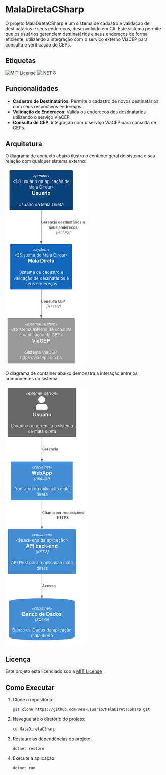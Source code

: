 # MalaDiretaCSharp
O projeto MalaDiretaCSharp é um sistema de cadastro e validação de destinatários e seus endereços, desenvolvido em C#. Este sistema permite que os usuários gerenciem destinatários e seus endereços de forma eficiente, utilizando a integração com o serviço externo ViaCEP para consulta e verificação de CEPs.



## Etiquetas

[![MIT License](https://img.shields.io/badge/License-MIT-green.svg)](https://choosealicense.com/licenses/mit/)
![.NET 8](https://img.shields.io/badge/.NET-8.0-blueviolet?logo=dotnet)


## Funcionalidades

- **Cadastro de Destinatários**: Permite o cadastro de novos destinatários com seus respectivos endereços.
- **Validação de Endereços**: Valida os endereços dos destinatários utilizando o serviço ViaCEP.
- **Consulta de CEP**: Integração com o serviço ViaCEP para consulta de CEPs.



## Arquitetura

O diagrama de contexto abaixo ilustra o contexto geral do sistema e sua relação com qualquer sistema externo:

![Diagrama de Contexto](https://github.com/samorysundjata/MalaDiretaCSharp/blob/master/docs/C4/out/Context/MalaDireta-Context.png)

O diagrama de container abaixo demonstra a interação entre os componentes do sistema:

![Diagrama de Container](https://github.com/samorysundjata/MalaDiretaCSharp/blob/master/docs/C4/out/Container/Maladireta-Container.png)

## Licença

Este projeto está licenciado sob a [MIT License](https://choosealicense.com/licenses/mit/)


## Como Executar

1. Clone o repositório:
   ```bash
   git clone https://github.com/seu-usuario/MalaDiretaCSharp.git
   ```
2. Navegue até o diretório do projeto:
   ```bash
   cd MalaDiretaCSharp
   ```
3. Restaure as dependências do projeto:
   ```bash
   dotnet restore
   ```
4. Execute a aplicação:
   ```bash
   dotnet run
   ```
    
